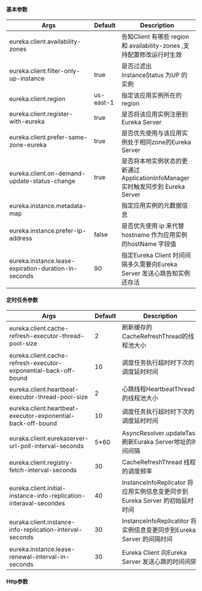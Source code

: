 #### 基本参数

| Args                                                 | Default   | Description                                                  |
| ---------------------------------------------------- | --------- | ------------------------------------------------------------ |
| eureka.client.availability-zones                     |           | 告知Client 有哪些 region 和 availability-zones ,支持配置修改运行时生效 |
| eureka.client.filter-only-up-instance                | true      | 是否过滤出 InstanceStatus 为UP 的实例                        |
| eureka.client.region                                 | us-east-1 | 指定该应用实例所在的 region                                  |
| eureka.client.register-with-eureka                   | true      | 是否将该应用实例注册到 Eureka Server                         |
| eureka.client.prefer-same-zone-eureka                | true      | 是否优先使用与该应用实例处于相同zone的Eureka Server          |
| eureka.client.on-demand-update-status-change         | true      | 是否将本地实例状态的更新通过 ApplicationInfoManager 实时触发同步到 Eureka Server |
| eureka.instance.metadata-map                         |           | 指定应用实例的元数据信息                                     |
| eureka.instance.prefer-ip-address                    | false     | 是否优先使用 ip 来代替 hostname 作为应用实例的hostName 字段值 |
| eureka.instance.lease-expiration-duration-in-seconds | 90        | 指定Eureka Client 时间间隔多久需要向Eureka Server 发送心跳告知实例还存活 |

#### 定时任务参数

| Args                                                         | Default | Description                                                  |
| ------------------------------------------------------------ | ------- | ------------------------------------------------------------ |
| eureka.client.cache-refresh-executor-thread-pool-size        | 2       | 刷新缓存的CacheRefreshThread的线程池大小                     |
| eureka.client.cache-refresh-executor-exponential-back-off-bound | 10      | 调度任务执行超时时下次的调度延时时间                         |
| eureka.client.heartbeat-executor-thread-pool-size            | 2       | 心跳线程HeartbeatThread的线程池大小                          |
| eureka.client.heartbeat-executor-exponential-back-off-bound  | 10      | 调度任务执行超时时下次的调度延时时间                         |
| euraka.client.eurekaserver-url-poll-interval-seconds         | 5*60    | AsyncResolver.updateTask 刷新Euraka Server地址的时间间隔     |
| eureka.client.registry-fetch-interval-seconds                | 30      | CacheRefreshThread 线程的调度频率                            |
| eureka.client.initial-instance-info-replication-interaval-secondes | 40      | InstanceInfoReplicator 将应用实例信息变更同步到 Eureka Server 的初始延时时间 |
| euraka.client.instance-info-replication-interval-seconds     | 30      | InstanceInfoReplicatitor 将实例信息变更同步到Eureka Server 的间隔时间 |
| eureka.instance.lease-renewal-interval-in-seconds            | 30      | Eureka Client 向Eureka Server 发送心跳的时间间隔             |

#### Http参数